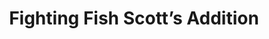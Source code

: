 ---
layout: place
title: "Fighting Fish Scott’s Addition"
permalink: /virginia/richmond/fighting-fish-scott-s-addition.html
stateAbbr: VA
stateName: Virginia
cityName: Richmond
seo:
  name: "Fighting Fish Scott’s Addition"
  type: Restaurant
  links: http://fightingfishrva.com/
description: "A menu with creative takes on Japanese sushi (bowls, burritos, & rolls) in a cozy, casual space. Fighting Fish Scott’s Addition serves delicious sushi in Richmond, Virginia. Try fresh Japanese dishes for a great dining experience. Available for takeout, delivery, lunch, and dinner."
place_id: ChIJJ10HqaoWsYkRxsycXWo2zVo
photos:
  - name: >-
      places/ChIJJ10HqaoWsYkRxsycXWo2zVo/photos/AeeoHcItPUVCZHPl1xnrNRtj1cu5E5XvWkCUq5TzTE7XLrjkS0lidQHPPnzjpOsOGnTcxxb7FyEcyUA86_UFqjYEvNIeZIdasYUc5G-sXM5j8vUJ-itngSCVZaEIK14tAEh6fHkiCROQQ21C6O3AzR9pcC-FE1_9jfF62DguWxPSgBqvo2fqZNeNcLU2JiVUqR5zD9i9pcJA7DmxhDjzkbF99AXTIgiV6zBPDUcdJM269SRDF64MYaJu3ty8ndW_lITU-K4WbdmCggnjDOQoWzqRfCfxmAkCrle7WhW_idD4S-UUkg
    widthPx: 4032
    heightPx: 3024
    authorAttributions:
      - displayName: Fighting Fish Scott’s Addition
        uri: https://maps.google.com/maps/contrib/114904677164190698823
        photoUri: >-
          https://lh3.googleusercontent.com/a-/ALV-UjVrU4TzBa8ATPWJ63RpPwS9Y9GT2sZ3edXQy8z9XBhzvinvd-g=s100-p-k-no-mo
    flagContentUri: >-
      https://www.google.com/local/imagery/report/?cb_client=maps_api_places.places_api&image_key=!1e10!2sAF1QipNDWLsuKZF-0MAGrbHZqMdYUSdbTAnBRvFLA9Sd&hl=en-US
    googleMapsUri: >-
      https://www.google.com/maps/place//data=!3m4!1e2!3m2!1sAF1QipNDWLsuKZF-0MAGrbHZqMdYUSdbTAnBRvFLA9Sd!2e10!4m2!3m1!1s0x89b116aaa9075d27:0x5acd366a5d9cccc6
  - name: >-
      places/ChIJJ10HqaoWsYkRxsycXWo2zVo/photos/AeeoHcLtr3RlfrnevJB83tixr-EErKS_zGZuCX20WxGoTwGB9VaviKibKASVXS6oT5MqliB4jvifhbYH9X57u78jC0u-6z8qXCdaXdsH__Lj7hW5ZSMmO-af9pNv4NwAUXhzQXjbti9nmzA4E1kSSHqH9NG6rw6c2boDZYsdSyLOHQpYiu4nWm8XkfnuFmnCBxi_4VGhYiUo69eQLaGYZk9-RRyegH5W2tja6v8es82pvdrIm-i9aY4di8csHC7A8jMtykgKqewVPW7uPY6bGYksBD0ot4PDThcVtqBcV9oyhxnf6A
    widthPx: 3024
    heightPx: 4032
    authorAttributions:
      - displayName: Fighting Fish Scott’s Addition
        uri: https://maps.google.com/maps/contrib/114904677164190698823
        photoUri: >-
          https://lh3.googleusercontent.com/a-/ALV-UjVrU4TzBa8ATPWJ63RpPwS9Y9GT2sZ3edXQy8z9XBhzvinvd-g=s100-p-k-no-mo
    flagContentUri: >-
      https://www.google.com/local/imagery/report/?cb_client=maps_api_places.places_api&image_key=!1e10!2sAF1QipMl0bf6pCs7LMeYfGjnRzMeS1aRmITdk0Mbu47g&hl=en-US
    googleMapsUri: >-
      https://www.google.com/maps/place//data=!3m4!1e2!3m2!1sAF1QipMl0bf6pCs7LMeYfGjnRzMeS1aRmITdk0Mbu47g!2e10!4m2!3m1!1s0x89b116aaa9075d27:0x5acd366a5d9cccc6
  - name: >-
      places/ChIJJ10HqaoWsYkRxsycXWo2zVo/photos/AeeoHcJsiUi3NhvvZP6TacjkhCNO1EoD_5wAU5FSo1RdkhOuARyN_RopYyulO6e5bZ-wKuq0YDBTitwvb6SabnmO3z2q_55EtgW_DZHrzYeb8ruWl0bPQqDDc7hGnd5C8j4dFDpDCBv6iCLP3tzd_LLJLMiMASLcaqi9Ql3ga_oMqKR8DsgZ3QZPZTgi4cU8GQ_iPedhx_pj2vlXV3fLpxNPJuY3UPfHCfbLKik4l6yEgpDQ10zRLFbxbfRhClkDdIi_UM2LzDsHkx4ONdlyGnfXWSoEkcSk9xtzwwAuzaEJ8cRC-8yUMfNfldZg3AL9SsJvlFh8Zc7X_uFvqVFewe8yJE-_RZ0Dlzmpl1AFLpMfu_GuK_VP_MaQlsOteL2P39kVPw3-VdEpx_f8qk5G68Drrw_L0nNhjKjC0wsaAZipJdtRfw
    widthPx: 4080
    heightPx: 3072
    authorAttributions:
      - displayName: Martin Lloyd
        uri: https://maps.google.com/maps/contrib/114030594686247856893
        photoUri: >-
          https://lh3.googleusercontent.com/a-/ALV-UjXbRdCei-LS4tcj3DnSb4WRM9O3UevrMIbWFsngB465T_53KxJBGQ=s100-p-k-no-mo
    flagContentUri: >-
      https://www.google.com/local/imagery/report/?cb_client=maps_api_places.places_api&image_key=!1e10!2sCIHM0ogKEICAgMDQ14XrPg&hl=en-US
    googleMapsUri: >-
      https://www.google.com/maps/place//data=!3m4!1e2!3m2!1sCIHM0ogKEICAgMDQ14XrPg!2e10!4m2!3m1!1s0x89b116aaa9075d27:0x5acd366a5d9cccc6
  - name: >-
      places/ChIJJ10HqaoWsYkRxsycXWo2zVo/photos/AeeoHcIKeJBFQA3whOK6j0X2MM02dyTCnRp6kxFZk3P-5_hoe-heFtVbwfbgouiAGF9M6iIeLzNaVxeDe71BI9FzG9DHMOJx9z1vei6KqE9U-o9SwWNSf8EllUo4DlumuzZoG7sqSbNJ80v5NLaqDpuZN3t87z6rSoE6W-J7OZXlqNXX-DFkP2KaBrRKCeJCAgN8CDv7fdjoPN0oyHhDFK3WXRzU-WUKdzFnfhcwudl_9v45vJVPBu1L2HqzgsotsfHyHWEUSEuN_ENbI82KY72j2eQ43cu4nQ7_wxJaKhMnEVGER70NeYoKAJPmJr6h_BQdbz8wC76Va5-kiaC4-s9idR7-sIVPaXMYMixMdcHvo1eDfdAI3Np8akXEi7xWiXex0QrmTN2JLDY4DFR5IOXHnIaXp_TZHO4nykvEZyRDoH_EHio
    widthPx: 3024
    heightPx: 4032
    authorAttributions:
      - displayName: Henry Brandmark
        uri: https://maps.google.com/maps/contrib/100826559306592594403
        photoUri: >-
          https://lh3.googleusercontent.com/a/ACg8ocJzZspXbXlD9431B5cU0FnbHQnn3Zay7sxXfLoWPPyFlHsLmg=s100-p-k-no-mo
    flagContentUri: >-
      https://www.google.com/local/imagery/report/?cb_client=maps_api_places.places_api&image_key=!1e10!2sCIHM0ogKEICAgIDrxK7kpAE&hl=en-US
    googleMapsUri: >-
      https://www.google.com/maps/place//data=!3m4!1e2!3m2!1sCIHM0ogKEICAgIDrxK7kpAE!2e10!4m2!3m1!1s0x89b116aaa9075d27:0x5acd366a5d9cccc6
  - name: >-
      places/ChIJJ10HqaoWsYkRxsycXWo2zVo/photos/AeeoHcJUIkQViJ4SF2n0-SW-s8cYVhGE1BcEYzPxxRXgMZ6m1lXWJlE0epo9jn5-CRW0xaVNtPXL8GceiPMXfwL7yzpo-GyaG8R8O4scQydDwkid9Ahcd8wyrlm2zNZaga2JUvLhLg3uSLdNJXk-Rv8rowXVciqIBUGhuYRAFsuANa6JEZkrZbo0xOtt-pjWPyRVnnFfM4XgntaHCNEEn64JTf6n76Pq2nJCYHzvecPckqjcEXBCEShWngALLRn5h6TRS-G7yW7z1VZIipu89bl3vf-UftWFkaHDMbwaNmN0L5gknnjpJ6KIrMjOD3HyzRP3t9UPaok4vYl3vjNqiqRVxIAtrgkuutZsC08Ca5DTx-iStqZBHZbuFOAdSMO3yn9s7miF4VckKv-ppFC-_m2ldNuLBZgUnFGitU4btP0CIpiEkg
    widthPx: 4080
    heightPx: 3072
    authorAttributions:
      - displayName: Jennifer C
        uri: https://maps.google.com/maps/contrib/117656490803515074043
        photoUri: >-
          https://lh3.googleusercontent.com/a-/ALV-UjXybxie6qbLERVWcQfdHIqHJqXAQdwRFX_Zf5bX7JVOY3a8-7e9=s100-p-k-no-mo
    flagContentUri: >-
      https://www.google.com/local/imagery/report/?cb_client=maps_api_places.places_api&image_key=!1e10!2sCIHM0ogKEICAgIDT0eC5Bg&hl=en-US
    googleMapsUri: >-
      https://www.google.com/maps/place//data=!3m4!1e2!3m2!1sCIHM0ogKEICAgIDT0eC5Bg!2e10!4m2!3m1!1s0x89b116aaa9075d27:0x5acd366a5d9cccc6
  - name: >-
      places/ChIJJ10HqaoWsYkRxsycXWo2zVo/photos/AeeoHcLNW09aJYvtVyZ2VjVMd_kRX4J_g8O6RWrBWvMRM8crdUDzqlKZLnBJqloO2h2cBpAcWXHPeaCVej_EwQQQ2PldaJGxKNoFNwvJEZSf_W8yvTPHL241ST75B39eQzjRih94mI4pxh4yQKgX4ROl7kIREm7FxyHLhottx6Ig1eekdghMRW7l8Ru1do1H5EFiuncoqjRnS6cfU-wcW8f0KYMWGf21-NUtVr-UcDdLDmxgifWMY-iNToarjQ83OiTmewjClTRRMuj4AQGVg6QRqKjknr8mVvqHjk6nEDdCsPPOddKJImyT-308tFvPPx0usqYnirhgYApp2JJIM9HbJjICNpHCVLghqrsOita1wNzooLFcuvG04FisxAt8WTJaeFXxe6w7SSHYf4fU4EQQUAoT9KHjmxXQ0JAK4upnLPqdTp6L
    widthPx: 3000
    heightPx: 4000
    authorAttributions:
      - displayName: Diana Harvey
        uri: https://maps.google.com/maps/contrib/110481822119235713919
        photoUri: >-
          https://lh3.googleusercontent.com/a-/ALV-UjW9Fy_BKhrLby6uqN9DnmU4CrsFKtPHY8WbD9jDb2KvIPkMmC5O=s100-p-k-no-mo
    flagContentUri: >-
      https://www.google.com/local/imagery/report/?cb_client=maps_api_places.places_api&image_key=!1e10!2sCIHM0ogKEICAgICL_u796wE&hl=en-US
    googleMapsUri: >-
      https://www.google.com/maps/place//data=!3m4!1e2!3m2!1sCIHM0ogKEICAgICL_u796wE!2e10!4m2!3m1!1s0x89b116aaa9075d27:0x5acd366a5d9cccc6
  - name: >-
      places/ChIJJ10HqaoWsYkRxsycXWo2zVo/photos/AeeoHcKjcZY2r2Gl7bSVKgZc5X5G5nSVI8XWzvIBsr4jaoFx1XgZ06uTmD1rAlfvIJlnJHZn0MhtEP9nfZy3AkuWOiShKR7uSA6qmGuYHCgmod4qIxv2VO40lR8fbxJsi3oAtREaqnc427yOcm1ez63Y8pwUSDvDgcefbnf9bTdOmIS6hbXz4sMkVdjXhTr5x0uOI-3MNOpsfuOG67IW_UVKdVJz4y1aptHth4u4vn270H8OQ6aRiVnooHVs7AC-6jXYOdEZh7g7NYaLw_fUlgCsVXcwrI_51AtE_hJfUhgyx29cZrReM_-43WcII8ls1vCzEJu6Gg0vy5pShClKm_hdo2iIar3FysIaAN1cy3VAiwIjKhKxr4Cj5segfuI3hy7QHvvWQEUaBx-5TZVqBpEcneFOWUIMLyCi5PAY2rFhv2EUCLW-
    widthPx: 4032
    heightPx: 3024
    authorAttributions:
      - displayName: Rachel Lawrence
        uri: https://maps.google.com/maps/contrib/111316123461330642517
        photoUri: >-
          https://lh3.googleusercontent.com/a-/ALV-UjUp0uLg0SKb3-3LN78Ie_YswnuqzJAsIMkGy_9KeZh36MWLcAo=s100-p-k-no-mo
    flagContentUri: >-
      https://www.google.com/local/imagery/report/?cb_client=maps_api_places.places_api&image_key=!1e10!2sCIHM0ogKEICAgIC7hJyPyQE&hl=en-US
    googleMapsUri: >-
      https://www.google.com/maps/place//data=!3m4!1e2!3m2!1sCIHM0ogKEICAgIC7hJyPyQE!2e10!4m2!3m1!1s0x89b116aaa9075d27:0x5acd366a5d9cccc6
  - name: >-
      places/ChIJJ10HqaoWsYkRxsycXWo2zVo/photos/AeeoHcKhUpvNaVKQjpw43PY2h3L2ToYr8Uv4t8LuWPnKji6wvSPi7jReRbEi27K9n-hO2FuwHhKMOM-_0vfCJqu8wcFiTO_LQ3j0ZvouiMhATj9iUAMkV5R5CaFQaRWKiDQ1_vAMGGPQhbB2NuuezymUINX2aSj8j8y0xzb_fV9Wywr2yvnZSyYrYAIOYipBhd3MWzXO65q0Bw3i_AVxZCzxqErwSJ9P1Hc6nfAo3BPeQ5j2vFJoeECm_e0o38Kowso0Wx4xwZodt4me4VsaCDwd311FxH_NVQX2m4N8bMuEgNpDR5zod735pOtixOp-RpYOVbp4OzCCo9b5iqv6yBMSd8Mcj_SqWa0KmdiGla-hhzwdkTK1ldUMaDJ4YFCaK6bnobYrc_BMOQcpUsaZdGXcU-94RN11XvZoYRvAMezaVKnZtpU
    widthPx: 4032
    heightPx: 3024
    authorAttributions:
      - displayName: Dominik
        uri: https://maps.google.com/maps/contrib/114300977302980197522
        photoUri: >-
          https://lh3.googleusercontent.com/a/ACg8ocKjqLnaj5algq-GaaxFUU-av3vnVvms6YamAZ9Z9cKiXbR0Ww=s100-p-k-no-mo
    flagContentUri: >-
      https://www.google.com/local/imagery/report/?cb_client=maps_api_places.places_api&image_key=!1e10!2sCIHM0ogKEICAgID31t6M7gE&hl=en-US
    googleMapsUri: >-
      https://www.google.com/maps/place//data=!3m4!1e2!3m2!1sCIHM0ogKEICAgID31t6M7gE!2e10!4m2!3m1!1s0x89b116aaa9075d27:0x5acd366a5d9cccc6
  - name: >-
      places/ChIJJ10HqaoWsYkRxsycXWo2zVo/photos/AeeoHcJK-ZQ7kqvMLaES_NNyfNp9Zjw2ELpQyGNvq32rhNwmZZfMu3n26U7nl8DERntsAUSmy20ZfSiyI0_LboUe9KOGt7j-bkgFh1RPhSzDyy6C8UJvSU4FNh5FLtU4iCtzd4rvGS3lYZpGlGd9ZIPiCRP3IOORzkX_Zr45VQhCYeVgj3hc_KT4HHguc1NSGNs7VY70zQ-03kZ1k_XwhylclvfQFD4LuFl33O1tBQMcyXWDMwPqK6WWOxRxpxfS-PY4bI-bW1Obw0p4Lecr_GGZyugbFur7Vd5lAs92c-9SZH8jkz75hnlTZifZZ42GDES2dJ1kT51q3cpcQuBBIhTuLaq-kvBd0i2May5Bh9uiy_j9Uzb2BkstsX2qnMGBkNPyYALyl47_an5dYekCUt-GgRuLoGobIeAv5luIXz0f7o2dqQ
    widthPx: 4800
    heightPx: 3600
    authorAttributions:
      - displayName: Melissa Saady
        uri: https://maps.google.com/maps/contrib/109582942000790917583
        photoUri: >-
          https://lh3.googleusercontent.com/a/ACg8ocIK6Z40DWa_U2_SVIseWR4yBAPzXEWDOJTwpT9PBitY5pgh4yM=s100-p-k-no-mo
    flagContentUri: >-
      https://www.google.com/local/imagery/report/?cb_client=maps_api_places.places_api&image_key=!1e10!2sCIHM0ogKEICAgIDL6qrrBA&hl=en-US
    googleMapsUri: >-
      https://www.google.com/maps/place//data=!3m4!1e2!3m2!1sCIHM0ogKEICAgIDL6qrrBA!2e10!4m2!3m1!1s0x89b116aaa9075d27:0x5acd366a5d9cccc6
  - name: >-
      places/ChIJJ10HqaoWsYkRxsycXWo2zVo/photos/AeeoHcJzaMKQ1jIu8B-TW7MBxeMpI7R2H5WDD4A98yguI5wxBzKtUW8a7nT99OcJpNoUtWNdgiOrri3aJMFl8UppSi2Mk1YXi5mT67DktUnOCJzkb-iPYtMnqz0Pj7xhepfoNkGr-T_ICO3Z9pquDq9s0yenM1JaGdP9j2SbdQGOu-Y07C3LFqcNxEalzt7wCAvBxWvQLXurTJnjaOvqbkhsXMqjfgtd82MtF0b7hS9Vl28QNPRGafYxYJZeomtF-4FEzsrtY2S_qfpCzAM5F1EpfhdrY5DhTl5oU1Qh4Lco_ldS0RAzJyJxs7aVYvA3Ok0GUU7L3f8fpI4i6Xp0EdcC9vRmnUYS4l53xEJNLjJ5wIJARSY3uNmwZ00yG0SXok0d-HSWJeRpOrefvSdWCXJTKSLw2xDkrptbW98Uj089-LkEeQ
    widthPx: 4000
    heightPx: 3000
    authorAttributions:
      - displayName: Jennifer G
        uri: https://maps.google.com/maps/contrib/115350589937928726562
        photoUri: >-
          https://lh3.googleusercontent.com/a-/ALV-UjXVVOt9xvVCawIf1dhkI5NGEjw7lURutbkMnux1nQX3NWNTUm8vtg=s100-p-k-no-mo
    flagContentUri: >-
      https://www.google.com/local/imagery/report/?cb_client=maps_api_places.places_api&image_key=!1e10!2sCIHM0ogKEICAgICT2Kz8WQ&hl=en-US
    googleMapsUri: >-
      https://www.google.com/maps/place//data=!3m4!1e2!3m2!1sCIHM0ogKEICAgICT2Kz8WQ!2e10!4m2!3m1!1s0x89b116aaa9075d27:0x5acd366a5d9cccc6
address: 912 N Arthur Ashe Blvd, Richmond, VA 23230, USA
street: 912 N Arthur Ashe Blvd
city: Richmond
state: VA
zip: '23230'
country: USA
neighborhood: Scott's Addition Historic District
latitude: '37.563309'
longitude: '-77.470098'
accessibility_options:
  wheelchairAccessibleEntrance: true
  wheelchairAccessibleRestroom: true
  wheelchairAccessibleSeating: true
business_status: OPERATIONAL
name: Fighting Fish Scott’s Addition
google_maps_links:
  directionsUri: >-
    https://www.google.com/maps/dir//''/data=!4m7!4m6!1m1!4e2!1m2!1m1!1s0x89b116aaa9075d27:0x5acd366a5d9cccc6!3e0
  placeUri: https://maps.google.com/?cid=6542945664104189126
  writeAReviewUri: >-
    https://www.google.com/maps/place//data=!4m3!3m2!1s0x89b116aaa9075d27:0x5acd366a5d9cccc6!12e1
  reviewsUri: >-
    https://www.google.com/maps/place//data=!4m4!3m3!1s0x89b116aaa9075d27:0x5acd366a5d9cccc6!9m1!1b1
  photosUri: >-
    https://www.google.com/maps/place//data=!4m3!3m2!1s0x89b116aaa9075d27:0x5acd366a5d9cccc6!10e5
primary_type: Sushi Restaurant
opening_hours:
  regular: null
  current: null
secondary_opening_hours:
  regular:
    weekdayDescriptions: null
    type: null
  current:
    weekdayDescriptions: null
    type: null
phone: (804) 562-1546
price_level: null
price_range: $20 &ndash; $30
rating: '4.7'
rating_count: 595
website: http://fightingfishrva.com/
reviews:
  - name: >-
      places/ChIJJ10HqaoWsYkRxsycXWo2zVo/reviews/ChZDSUhNMG9nS0VJQ0FnTUR3a00zY0hnEAE
    relativePublishTimeDescription: a week ago
    rating: 5
    text:
      text: >-
        Absolutely blown away by Fighting Fish! From the moment we walked in,
        the atmosphere was vibrant and welcoming. The sushi is truly exceptional
        – incredibly fresh, creative, and beautifully presented. We tried a few
        different rolls and a sushi bowl, and each one was a flavor explosion.
        The service was top-notch; our server was attentive, knowledgeable, and
        made great recommendations. Scott's Addition is lucky to have this gem!
        If you're a sushi lover, or even if you're just looking for a fantastic
        dining experience, Fighting Fish is a must-try. 5 stars all the way!
      languageCode: en
    originalText:
      text: >-
        Absolutely blown away by Fighting Fish! From the moment we walked in,
        the atmosphere was vibrant and welcoming. The sushi is truly exceptional
        – incredibly fresh, creative, and beautifully presented. We tried a few
        different rolls and a sushi bowl, and each one was a flavor explosion.
        The service was top-notch; our server was attentive, knowledgeable, and
        made great recommendations. Scott's Addition is lucky to have this gem!
        If you're a sushi lover, or even if you're just looking for a fantastic
        dining experience, Fighting Fish is a must-try. 5 stars all the way!
      languageCode: en
    authorAttribution:
      displayName: RenOne Lab (renonelab)
      uri: https://www.google.com/maps/contrib/118025980351677911166/reviews
      photoUri: >-
        https://lh3.googleusercontent.com/a-/ALV-UjUZuosR7mntDsp8tHHlc9ExiW4swKpQaSDAsBI532gsFLiFQhCO0A=s128-c0x00000000-cc-rp-mo-ba5
    publishTime: '2025-04-01T20:30:36.257726Z'
    flagContentUri: >-
      https://www.google.com/local/review/rap/report?postId=ChZDSUhNMG9nS0VJQ0FnTUR3a00zY0hnEAE&d=17924085&t=1
    googleMapsUri: >-
      https://www.google.com/maps/reviews/data=!4m6!14m5!1m4!2m3!1sChZDSUhNMG9nS0VJQ0FnTUR3a00zY0hnEAE!2m1!1s0x89b116aaa9075d27:0x5acd366a5d9cccc6
  - name: >-
      places/ChIJJ10HqaoWsYkRxsycXWo2zVo/reviews/ChdDSUhNMG9nS0VJQ0FnSUQzaXVTLXB3RRAB
    relativePublishTimeDescription: 5 months ago
    rating: 4
    text:
      text: >-
        Our food was delicious! We had The Fighting Fish tower and the monster
        roll. The sushi had a fresh taste. They took a little long to get our
        food out but other than that, definitely recommend it.
      languageCode: en
    originalText:
      text: >-
        Our food was delicious! We had The Fighting Fish tower and the monster
        roll. The sushi had a fresh taste. They took a little long to get our
        food out but other than that, definitely recommend it.
      languageCode: en
    authorAttribution:
      displayName: Daniel Alvarado
      uri: https://www.google.com/maps/contrib/101400679762694194637/reviews
      photoUri: >-
        https://lh3.googleusercontent.com/a-/ALV-UjVxXWngjzpMsHTpNubiylm3qaQ0J7LQxEjhFvU3Irg0O2A_KSvW=s128-c0x00000000-cc-rp-mo
    publishTime: '2024-11-13T23:56:36.100965Z'
    flagContentUri: >-
      https://www.google.com/local/review/rap/report?postId=ChdDSUhNMG9nS0VJQ0FnSUQzaXVTLXB3RRAB&d=17924085&t=1
    googleMapsUri: >-
      https://www.google.com/maps/reviews/data=!4m6!14m5!1m4!2m3!1sChdDSUhNMG9nS0VJQ0FnSUQzaXVTLXB3RRAB!2m1!1s0x89b116aaa9075d27:0x5acd366a5d9cccc6
  - name: >-
      places/ChIJJ10HqaoWsYkRxsycXWo2zVo/reviews/ChZDSUhNMG9nS0VJQ0FnSUQzMXQ2TUxnEAE
    relativePublishTimeDescription: 5 months ago
    rating: 5
    text:
      text: >-
        We ordered the lunch combo twice (Nigiri Lovers) which is probably the
        best Suschi deal in all of Richmond! It comes with either soup or
        seaweed salad (+$3). The fish was fresh and of high quality, we can
        highly recommend the salmon/avocado rolls and the shrimp rolls. The
        service was also very friendly!
      languageCode: en
    originalText:
      text: >-
        We ordered the lunch combo twice (Nigiri Lovers) which is probably the
        best Suschi deal in all of Richmond! It comes with either soup or
        seaweed salad (+$3). The fish was fresh and of high quality, we can
        highly recommend the salmon/avocado rolls and the shrimp rolls. The
        service was also very friendly!
      languageCode: en
    authorAttribution:
      displayName: Dominik
      uri: https://www.google.com/maps/contrib/114300977302980197522/reviews
      photoUri: >-
        https://lh3.googleusercontent.com/a/ACg8ocKjqLnaj5algq-GaaxFUU-av3vnVvms6YamAZ9Z9cKiXbR0Ww=s128-c0x00000000-cc-rp-mo-ba4
    publishTime: '2024-11-14T22:18:01.607245Z'
    flagContentUri: >-
      https://www.google.com/local/review/rap/report?postId=ChZDSUhNMG9nS0VJQ0FnSUQzMXQ2TUxnEAE&d=17924085&t=1
    googleMapsUri: >-
      https://www.google.com/maps/reviews/data=!4m6!14m5!1m4!2m3!1sChZDSUhNMG9nS0VJQ0FnSUQzMXQ2TUxnEAE!2m1!1s0x89b116aaa9075d27:0x5acd366a5d9cccc6
  - name: >-
      places/ChIJJ10HqaoWsYkRxsycXWo2zVo/reviews/ChZDSUhNMG9nS0VJQ0FnSURQazhfaUtREAE
    relativePublishTimeDescription: 4 months ago
    rating: 5
    text:
      text: >-
        As I write this food review, I want to first acknowledge that 9/10 when
        someone ask for me to do a review for their business, I usually use
        ChatGPT. If you’re an elder and unaware of what “ChatGPT” is, it is an
        artificial intelligence program that can generate anything you ask
        (pretty cool if you ask me). Anyway, let’s get to the point. No one
        asked me to do this food review but as I read through these food
        reviews, it has encouraged me to leave one of my own as I write this at
        5AM. This place, the fighting fish, has the best sushi in the freaking
        world. You know, before my pallet developed , I didn’t really want to
        try sushi. Raw fish? Gross. I like everything fried. But this, this
        place right here took me back to childhood birth. The most beautiful
        thing a person can experience. The staff is freaking awesome and on top
        of that, when I ask for extra candy, they give it without hesitation.
        Man. You know the first time I went here and tried it, I went 5 more
        times that week, and two of those times being twice that same day. I was
        a little ashamed and embarrassed initially , so i just sent my friend to
        go pick it up for me so I could eat it in private. I hope this monologue
        helps you make the right decision when choosing where to go for sushi.
        Lastly, if anyone reads this from the fighting fish, I would be more
        than honored to meet the chef, as I have a few words for them. Thank you
      languageCode: en
    originalText:
      text: >-
        As I write this food review, I want to first acknowledge that 9/10 when
        someone ask for me to do a review for their business, I usually use
        ChatGPT. If you’re an elder and unaware of what “ChatGPT” is, it is an
        artificial intelligence program that can generate anything you ask
        (pretty cool if you ask me). Anyway, let’s get to the point. No one
        asked me to do this food review but as I read through these food
        reviews, it has encouraged me to leave one of my own as I write this at
        5AM. This place, the fighting fish, has the best sushi in the freaking
        world. You know, before my pallet developed , I didn’t really want to
        try sushi. Raw fish? Gross. I like everything fried. But this, this
        place right here took me back to childhood birth. The most beautiful
        thing a person can experience. The staff is freaking awesome and on top
        of that, when I ask for extra candy, they give it without hesitation.
        Man. You know the first time I went here and tried it, I went 5 more
        times that week, and two of those times being twice that same day. I was
        a little ashamed and embarrassed initially , so i just sent my friend to
        go pick it up for me so I could eat it in private. I hope this monologue
        helps you make the right decision when choosing where to go for sushi.
        Lastly, if anyone reads this from the fighting fish, I would be more
        than honored to meet the chef, as I have a few words for them. Thank you
      languageCode: en
    authorAttribution:
      displayName: Mikhael Warith
      uri: https://www.google.com/maps/contrib/107899308210554154224/reviews
      photoUri: >-
        https://lh3.googleusercontent.com/a-/ALV-UjXQvMNTbWsV3lhGBh9pd5wHWrcMUgCEMWrwCOh90Ff83W96zWY=s128-c0x00000000-cc-rp-mo
    publishTime: '2024-12-05T13:03:23.438753Z'
    flagContentUri: >-
      https://www.google.com/local/review/rap/report?postId=ChZDSUhNMG9nS0VJQ0FnSURQazhfaUtREAE&d=17924085&t=1
    googleMapsUri: >-
      https://www.google.com/maps/reviews/data=!4m6!14m5!1m4!2m3!1sChZDSUhNMG9nS0VJQ0FnSURQazhfaUtREAE!2m1!1s0x89b116aaa9075d27:0x5acd366a5d9cccc6
  - name: >-
      places/ChIJJ10HqaoWsYkRxsycXWo2zVo/reviews/ChZDSUhNMG9nS0VJQ0FnSURuOHNleEdnEAE
    relativePublishTimeDescription: 6 months ago
    rating: 5
    text:
      text: >-
        Super nice place with excellent sushi, the vibe inside is quieter and
        upscale but the prices aren't too bad. The sushi itself is some of the
        best in the area and I highly recommend the nachos
      languageCode: en
    originalText:
      text: >-
        Super nice place with excellent sushi, the vibe inside is quieter and
        upscale but the prices aren't too bad. The sushi itself is some of the
        best in the area and I highly recommend the nachos
      languageCode: en
    authorAttribution:
      displayName: Gus Humphrey
      uri: https://www.google.com/maps/contrib/106384941799554124440/reviews
      photoUri: >-
        https://lh3.googleusercontent.com/a-/ALV-UjW4f71pon_7AfEOZwOnm4yaUpE56PMrYSREtZITzsZUmzzUhd5A=s128-c0x00000000-cc-rp-mo-ba5
    publishTime: '2024-10-04T21:46:40.632136Z'
    flagContentUri: >-
      https://www.google.com/local/review/rap/report?postId=ChZDSUhNMG9nS0VJQ0FnSURuOHNleEdnEAE&d=17924085&t=1
    googleMapsUri: >-
      https://www.google.com/maps/reviews/data=!4m6!14m5!1m4!2m3!1sChZDSUhNMG9nS0VJQ0FnSURuOHNleEdnEAE!2m1!1s0x89b116aaa9075d27:0x5acd366a5d9cccc6
parking_options:
  freeStreetParking: true
  valetParking: false
payment_options:
  acceptsCreditCards: true
  acceptsDebitCards: true
  acceptsCashOnly: false
  acceptsNfc: true
allow_dogs: null
curbside_pickup: false
delivery: true
dine_in: true
good_for_children: false
good_for_groups: null
good_for_sports: false
live_music: false
menu_for_children: false
outdoor_seating: false
reservable: true
restroom: true
serves_beer: true
serves_breakfast: false
serves_brunch: null
serves_cocktails: true
serves_coffee: null
serves_dinner: true
serves_dessert: true
serves_lunch: true
serves_vegetarian_food: null
serves_wine: true
takeout: true
summary: >-
  A menu with creative takes on Japanese sushi (bowls, burritos, & rolls) in a
  cozy, casual space.

---